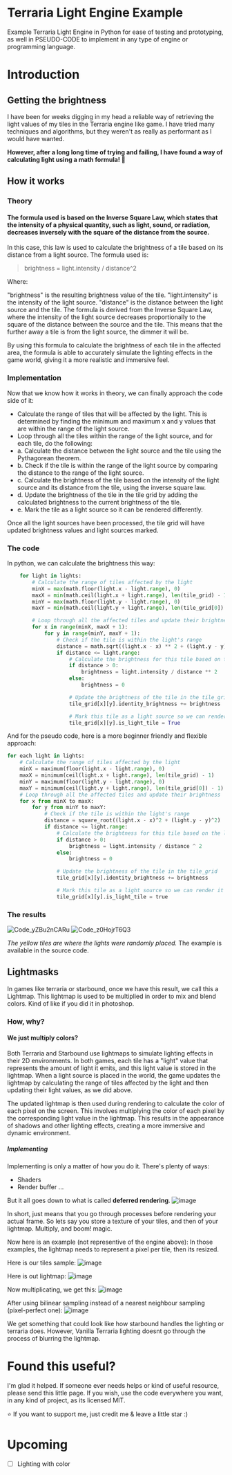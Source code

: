 # Terraria Light Engine Example
Example Terraria Light Engine in Python for ease of testing and prototyping, as well in PSEUDO-CODE to implement in any type of engine or programming language.

# Introduction
## Getting the brightness
I have been for weeks digging in my head a reliable way of retrieving the light values of my tiles in the Terraria engine like game. 
I have tried many techniques and algorithms, but they weren't as really as performant as I would have wanted.

**However, after a long long time of trying and failing, I have found a way of calculating light using a math formula! 🥳**

## How it works

### Theory
#### The formula used is based on the **Inverse Square Law**, which states that the intensity of a physical quantity, such as light, sound, or radiation, decreases inversely with the square of the distance from the source.

In this case, this law is used to calculate the brightness of a tile based on its distance from a light source. The formula used is:
> brightness = light.intensity / distance^2

Where:

"brightness" is the resulting brightness value of the tile.
"light.intensity" is the intensity of the light source.
"distance" is the distance between the light source and the tile.
The formula is derived from the Inverse Square Law, where the intensity of the light source decreases proportionally to the square of the distance between the source and the tile. This means that the further away a tile is from the light source, the dimmer it will be.

By using this formula to calculate the brightness of each tile in the affected area, the  formula is able to accurately simulate the lighting effects in the game world, giving it a more realistic and immersive feel.

### Implementation
Now that we know how it works in theory, we can finally approach the code side of it:

- Calculate the range of tiles that will be affected by the light. This is determined by finding the minimum and maximum x and y values that are within the range of the light source.
- Loop through all the tiles within the range of the light source, and for each tile, do the following:
- a. Calculate the distance between the light source and the tile using the Pythagorean theorem.
- b. Check if the tile is within the range of the light source by comparing the distance to the range of the light source.
- c. Calculate the brightness of the tile based on the intensity of the light source and its distance from the tile, using the inverse square law.
- d. Update the brightness of the tile in the tile grid by adding the calculated brightness to the current brightness of the tile.
- e. Mark the tile as a light source so it can be rendered differently.

Once all the light sources have been processed, the tile grid will have updated brightness values and light sources marked.

### The code
In python, we can calculate the brightness this way:
```py
    for light in lights:
        # Calculate the range of tiles affected by the light
        minX = max(math.floor(light.x - light.range), 0)
        maxX = min(math.ceil(light.x + light.range), len(tile_grid) - 1)
        minY = max(math.floor(light.y - light.range), 0)
        maxY = min(math.ceil(light.y + light.range), len(tile_grid[0]) - 1)

        # Loop through all the affected tiles and update their brightness
        for x in range(minX, maxX + 1):
            for y in range(minY, maxY + 1):
                # Check if the tile is within the light's range
                distance = math.sqrt((light.x - x) ** 2 + (light.y - y) ** 2)
                if distance <= light.range:
                    # Calculate the brightness for this tile based on the light's properties
                    if distance > 0:
                        brightness = light.intensity / distance ** 2
                    else:
                        brightness = 0

                    # Update the brightness of the tile in the tile_grid
                    tile_grid[x][y].identity_brightness += brightness

                    # Mark this tile as a light source so we can render it differently
                    tile_grid[x][y].is_light_tile = True
```
And for the pseudo code, here is a more beginner friendly and flexible approach:
```py
for each light in lights:
    # Calculate the range of tiles affected by the light
    minX = maximum(floor(light.x - light.range), 0)
    maxX = minimum(ceil(light.x + light.range), len(tile_grid) - 1)
    minY = maximum(floor(light.y - light.range), 0)
    maxY = minimum(ceil(light.y + light.range), len(tile_grid[0]) - 1)
    # Loop through all the affected tiles and update their brightness
    for x from minX to maxX:
        for y from minY to maxY:
            # Check if the tile is within the light's range
            distance = square_root((light.x - x)^2 + (light.y - y)^2)
            if distance <= light.range:
                # Calculate the brightness for this tile based on the light's properties
                if distance > 0:
                    brightness = light.intensity / distance ^ 2
                else:
                    brightness = 0

                # Update the brightness of the tile in the tile_grid
                tile_grid[x][y].identity_brightness += brightness

                # Mark this tile as a light source so we can render it differently
                tile_grid[x][y].is_light_tile = true
```

### The results
![Code_yZBu2nCARu](https://user-images.githubusercontent.com/108619637/233785334-a46999d0-a6f4-4fa9-bf59-2d89cc916dec.png)
![Code_z0HojrT6Q3](https://user-images.githubusercontent.com/108619637/233785339-4ac63848-be1c-4fdf-ac3c-00e0bb92a13b.png)

*The yellow tiles are where the lights were randomly placed.*
The example is available in the source code.

## Lightmasks
In games like terraria or starbound, once we have this result, we call this a Lightmap. This lightmap is used to be multiplied in order to mix and blend colors. Kind of like if you did it in photoshop.


### How, why?
#### We just multiply colors?
Both Terraria and Starbound use lightmaps to simulate lighting effects in their 2D environments. In both games, each tile has a "light" value that represents the amount of light it emits, and this light value is stored in the lightmap.
When a light source is placed in the world, the game updates the lightmap by calculating the range of tiles affected by the light and then updating their light values, as we did above.

The updated lightmap is then used during rendering to calculate the color of each pixel on the screen. This involves multiplying the color of each pixel by the corresponding light value in the lightmap. This results in the appearance of shadows and other lighting effects, creating a more immersive and dynamic environment.

##### Implementing
Implementing is only a matter of how you do it. There's plenty of ways:
- Shaders
- Render buffer
...

But it all goes down to what is called **deferred rendering**.
![image](https://user-images.githubusercontent.com/108619637/233785864-5fc244da-7b00-4f01-8309-a8a7e8a57ad8.png)

In short, just means that you go through processes before rendering your actual frame.
So lets say you store a texture of your tiles, and then of your lightmap. Multiply, and boom! magic.

Now here is an example (not representive of the engine above):
In those examples, the lightmap needs to represent a pixel per tile, then its resized.

Here is our tiles sample:
![image](https://user-images.githubusercontent.com/108619637/233785700-9c01e5a8-fd1a-406a-9ecf-78945fdfb1ef.png)

Here is out lightmap:
![image](https://user-images.githubusercontent.com/108619637/233785710-a90630ef-dcf8-4e36-ab49-0568fffbbb24.png)

Now multiplicating, we get this:
![image](https://user-images.githubusercontent.com/108619637/233785714-b5412b95-f379-4f58-9b66-060a1b64047b.png)

After using bilinear sampling instead of a nearest neighbour sampling (pixel-perfect one):
![image](https://user-images.githubusercontent.com/108619637/233785726-2ed1684a-3c93-450e-98ea-c690379d68ff.png)

We get something that could look like how starbound handles the lighting or terraria does.
However, Vanilla Terraria lighting doesnt go through the process of blurring the lightmap.

# Found this useful?
I'm glad it helped. If someone ever needs helps or kind of useful resource, please send this little page.
If you wish, use the code everywhere you want, in any kind of project, as its licensed MIT.

⭐ If you want to support me, just credit me & leave a little star :)

# Upcoming
- [ ] Lighting with color
